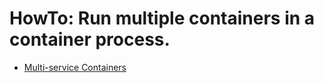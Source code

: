 # HowTo: Run multiple containers in a container process.

* [Multi-service Containers](https://docs.docker.com/config/containers/multi-service_container/)